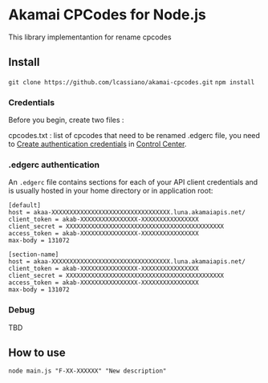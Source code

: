 # Akamai CPCodes for Node.js

This library implementantion for rename cpcodes


## Install

`git clone https://github.com/lcassiano/akamai-cpcodes.git`
`npm install`

### Credentials

Before you begin, create two files :

cpcodes.txt : list of cpcodes that need to be renamed
.edgerc file, you need to [Create authentication credentials](https://techdocs.akamai.com/developer/docs/set-up-authentication-credentials) in [Control Center](https://control.akamai.com).

### .edgerc authentication

An `.edgerc` file contains sections for each of your API client credentials and is usually hosted in your home directory or in application root:

```plaintext
[default]
host = akaa-XXXXXXXXXXXXXXXXXXXXXXXXXXXXXXXXX.luna.akamaiapis.net/
client_token = akab-XXXXXXXXXXXXXXXX-XXXXXXXXXXXXXXXX
client_secret = XXXXXXXXXXXXXXXXXXXXXXXXXXXXXXXXXXXXXXXXXXXX
access_token = akab-XXXXXXXXXXXXXXXX-XXXXXXXXXXXXXXXX
max-body = 131072

[section-name]
host = akaa-XXXXXXXXXXXXXXXXXXXXXXXXXXXXXXXXX.luna.akamaiapis.net/
client_token = akab-XXXXXXXXXXXXXXXX-XXXXXXXXXXXXXXXX
client_secret = XXXXXXXXXXXXXXXXXXXXXXXXXXXXXXXXXXXXXXXXXXXX
access_token = akab-XXXXXXXXXXXXXXXX-XXXXXXXXXXXXXXXX
max-body = 131072
```

### Debug

TBD

## How to use

`node main.js "F-XX-XXXXXX" "New description"`
